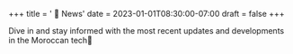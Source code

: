+++
title = ' 📰 News'
date = 2023-01-01T08:30:00-07:00
draft = false
+++

Dive in and stay informed with the most recent updates and developments in the Moroccan tech🌟
